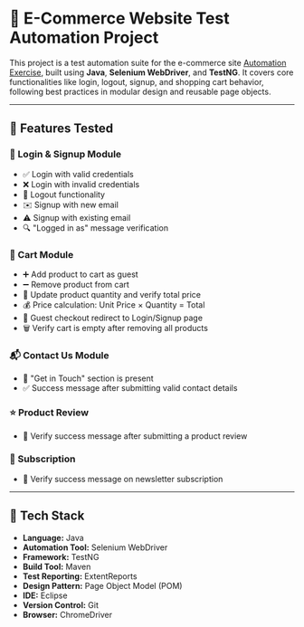 # 🧪 E-Commerce Website Test Automation Project

This project is a test automation suite for the e-commerce site [Automation Exercise](https://automationexercise.com), built using **Java**, **Selenium WebDriver**, and **TestNG**. It covers core functionalities like login, logout, signup, and shopping cart behavior, following best practices in modular design and reusable page objects.

---

## 🚀 Features Tested

### 🔐 Login & Signup Module
- ✅ Login with valid credentials  
- ❌ Login with invalid credentials  
- 🔁 Logout functionality  
- ✉️ Signup with new email  
- ⚠️ Signup with existing email  
- 🔍 "Logged in as" message verification

### 🛒 Cart Module
- ➕ Add product to cart as guest  
- ➖ Remove product from cart  
- 🔁 Update product quantity and verify total price  
- 💰 Price calculation: Unit Price × Quantity = Total  
- 🚫 Guest checkout redirect to Login/Signup page  
- 🗑️ Verify cart is empty after removing all products

### 📬 Contact Us Module
- 🧾 "Get in Touch" section is present  
- ✅ Success message after submitting valid contact details

### ⭐ Product Review
- 📝 Verify success message after submitting a product review

### 📰 Subscription
- 📝 Verify success message on newsletter subscription

---

## 🔧 Tech Stack

- **Language:** Java  
- **Automation Tool:** Selenium WebDriver  
- **Framework:** TestNG  
- **Build Tool:** Maven  
- **Test Reporting:** ExtentReports  
- **Design Pattern:** Page Object Model (POM)  
- **IDE:** Eclipse  
- **Version Control:** Git  
- **Browser:** ChromeDriver
